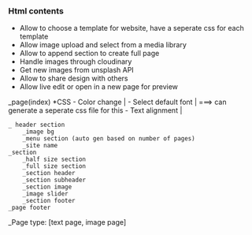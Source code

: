 ### Html contents

* Allow to choose a template for website, have a seperate css for each template
* Allow image upload and select from a media library
* Allow to append section to create full page
* Handle images through cloudinary
* Get new images from unsplash API
* Allow to share design with others 
* Allow live edit or open in a new page for preview

_page(index)
    *CSS - Color change            |
         - Select default font     | ===> can generate a seperate css file for this
         - Text alignment          |

    _ header section
        _image bg
        _menu section (auto gen based on number of pages)
        _site name
    _section
        _half size section
        _full size section
        _section header
        _section subheader
        _section image
        _image slider
        _section footer
    _page footer

_Page type: [text page, image page]
